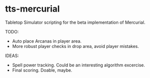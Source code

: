 # tts-mercurial

Tabletop Simulator scripting for the beta implementation of Mercurial.

TODO:
  - Auto place Arcanas in player area.
  - More robust player checks in drop area, avoid player mistakes.

IDEAS:
  - Spell power tracking.  Could be an interesting algorithm excercise.
  - Final scoring.  Doable, maybe.
